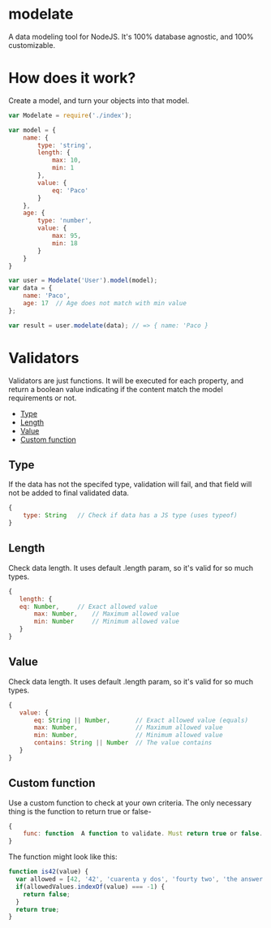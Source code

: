 # modelate
A data modeling tool for NodeJS. It's 100% database agnostic, and 100% customizable.

# How does it work?
Create a model, and turn your objects into that model. 

```javascript
var Modelate = require('./index');

var model = {
	name: {
		type: 'string',
		length: {	
			max: 10,
			min: 1
		},
		value: {
			eq: 'Paco'
		}
	},
	age: {
		type: 'number',
		value: {
			max: 95,
			min: 18
		}
	}
}

var user = Modelate('User').model(model);
var data = {
	name: 'Paco',
	age: 17  // Age does not match with min value
};

var result = user.modelate(data); // => { name: 'Paco }
```
# Validators
Validators are just functions. It will be executed for each property, and return a boolean value indicating if the content match the model requirements or not. 

 - [Type](#type)
 - [Length](#length)
 - [Value](#value)
 - [Custom function](#custom-function)
 
 ## Type
 If the data has not the specifed type, validation will fail, and that field will not be added to final validated data.
 
 ```javascript
 {
     type: String	// Check if data has a JS type (uses typeof)
 }
 ```
  
 ## Length
 Check data length. It uses default .length param, so it's valid for so much types.
 
 ```javascript
{
	length: {
    eq: Number,		// Exact allowed value
		max: Number,	// Maximum allowed value
		min: Number		// Minimum allowed value
	}
}
 ```
 
 ## Value
  Check data length. It uses default .length param, so it's valid for so much types.
 
 ```javascript
{
	value: {
 		eq: String || Number,		// Exact allowed value (equals)
 		max: Number,				// Maximum allowed value
 		min: Number,				// Minimum allowed value
 		contains: String || Number	// The value contains 
 	}
}
 ```

## Custom function
Use a custom function to check at your own criteria. The only necessary thing is the function to return true or false-
 
```javascript
{
	func: function	A function to validate. Must return true or false.
}
```

The function might look like this: 
```javascript
function is42(value) {
  var allowed = [42, '42', 'cuarenta y dos', 'fourty two', 'the answer to the life the universe and everything'];
  if(allowedValues.indexOf(value) === -1) {
    return false;
  }
  return true;
}
```
